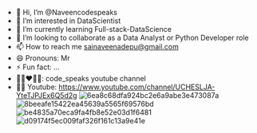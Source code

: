 - 👋 Hi, I’m @Naveencodespeaks
- 👀 I’m interested in DataScientist
- 🌱 I’m currently learning Full-stack-DataScience
- 💞️ I’m looking to collaborate as a Data Analyst or Python Developer role
- 📫 How to reach me sainaveenadepu@gmail.com
- 😄 Pronouns: Mr
- ⚡ Fun fact: ...
- 🐱‍🏍❤🐱‍🏍: code_speaks youtube channel
- 🐱‍💻 Youtube: https://www.youtube.com/channel/UCHESLJA-YteTJPJEx6Q5d2g
![6ea8c68dfa924bc2e6a9abe3e473087a](https://github.com/Naveencodespeaks/Naveencodespeaks/assets/135813797/e3fed462-be13-4ed9-bafa-15e62b718b9c)
![8beeafe15422ea45639a5565f69576bd](https://github.com/Naveencodespeaks/Naveencodespeaks/assets/135813797/56a3d90b-087b-4ae3-ba4f-e916a56c6c5c)
![be4835a70eca9fa4fb8e52e03d1f6481](https://github.com/Naveencodespeaks/Naveencodespeaks/assets/135813797/bcefab48-9520-43e0-86ec-1998e61fdd97)
![d09174f5ec009faf326f161c13a9e41e](https://github.com/Naveencodespeaks/Naveencodespeaks/assets/135813797/cc544e32-fee8-4623-b3ab-2d9cd711003a)

<!---
Naveencodespeaks/Naveencodespeaks is a ✨ special ✨ repository because its `README.md` (this file) appears on your GitHub profile.
You can click the Preview link to take a look at your changes.
--->
